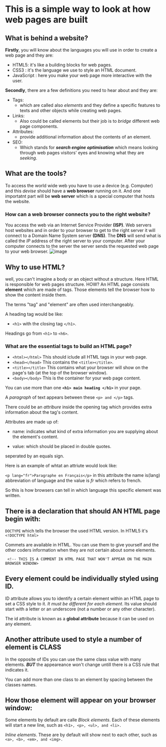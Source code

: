 # This is a simple way to look at how web pages are built
## What is behind a website?
**Firstly**, you will know about the languages you will use in order to create a web page and they are:
- HTML5: it's like a building blocks for web pages.
- CSS3 : it's the language we use to style an HTML document.
- JavaScript : here you make your web page more interactive with the user.

**Secondly**, there are a few definitions you need to hear about and they are:
- Tags:
  - which are called also *elements* and they define a specific features to texts and other objects while creating web pages.
- Links: 
  - Also could be called elements but their job is to *bridge* different web page components.
- Attributes:
  - provide additional information about the contents of an element.
- SEO:
  - Which stands for ***search engine optimisation*** which means looking through web pages visitors' eyes and knowing what they are *seeking*.
## What are the tools?
To access the world wide web you have to use a device (e.g. Computer) and this *devise* should have a **web browser** running on it. And one importatnt part will be **web server** which is a special computer that hosts the website. 

### How can a web browser connects you to the right website?
You access the web via an Internet Service Provider **(ISP)**.
Web servers host websites and in order to your browser to get to the right server it will connect to a Domain Name System server **(DNS)**.
The **DNS** will send what is called the *IP* address of the right server to your computer. After your computer connects to the server the server sends the requested web page to your web browser.
![image](https://media.geeksforgeeks.org/wp-content/uploads/20190927155217/webserver.png)

## Why to use HTML?
well, you can't imagine a body or an object without a structure. Here HTML is responsible for web pages structure.
HOW?
An HTML page consists **element** which are made of tags. Those elements tell the browser how to show the content inside them. 

The terms "tag" and "element" are often used interchangeably.

A heading tag would be like:

- `<h1>` with the closing tag `</h1>`.

Headings go from `<h1>` to `<h6>`.


### What are the essential tags to build an HTML page?
- `<html></html>` This should iclude all HTML tags in your web page.
- `<head></head>` This contains the `<title></title>`.
- `<title></title>` This contains what your browser will show on the page's tab (at the top of the browser window).
- `<body></body>` This is the container for your web page content.

You can use more than one **`<h1> main heading </h1>`** in your page.

A *paragraph* of text appears between these ` <p> and </p> ` tags.

There could be an *attribure* inside the opening tag which provides extra information about the tag's content. 

Attributes are made up of:

- name: indicates what kind of extra information you are supplying about the element's content.

- value: which should be placed in double quotes.

seperated by an equals sign.

Here is an example of whtat an attriute would look like:

`<p lang="fr">Paragraphe en Français</p>` 
in this attribute the name is(lang) abbreviation of language and the value is *fr* which refers to french.

So this is how browsers can tell in which language this specific element was written.

## There is a declaration that should AN HTML page begin with:
 `DOCTYPE` which tells the browser the used HTML version.
 In HTML5 it's` <!DOCTYPE html>` 

 Commets are available in HTML. You can use them to give yourself and  the other coders information when they are not certain about some elements. 

` <!-- THIS IS A COMMENT IN HTML PAGE THAT WON'T APPEAR ON THE MAIN BROWSER WINDOW>`

## Every element could be individually styled using **ID**. 

ID attribute allows you to identify a certain element within an HTML page to set a CSS style to it. *It must be different for each element*.
 Its value should start with a letter or an underscore (not a number or any other character).

 The id attribute is known as a **global attribute** because it can be used on any element.

## Another attribute used to style a number of element is **CLASS**

In the opposite of IDs you can use the same class value with many elements. ***BUT*** the appeareance won't change untill there is a CSS rule that indicates it.

You can add more than one class to an element by spacing between the classes names.

## How those element will appear on your browser window:

Some elements by default are calle *Block elements*. Each of these elements will start a new line, such as
`<h1>, <p>, <ul>, and <li>.`

*Inline elements*. These are by default will show next to each other, such as `<a>, <b>, <em>, and <img>.` 




